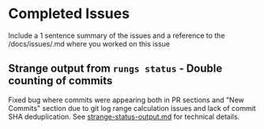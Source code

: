 # Completed Issues
Include a 1 sentence summary of the issues and a reference to the /docs/issues/<file>.md where you worked on this issue

## Strange output from `rungs status` - Double counting of commits
Fixed bug where commits were appearing both in PR sections and "New Commits" section due to git log range calculation issues and lack of commit SHA deduplication. See [strange-status-output.md](issues/strange-status-output.md) for technical details.
